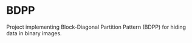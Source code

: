 # BDPP
Project implementing Block-Diagonal Partition Pattern (BDPP) for hiding data in binary images.
